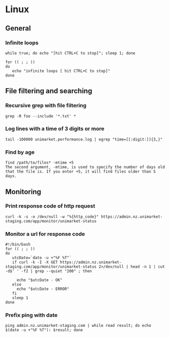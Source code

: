 # Linux

## General

### Infinite loops
~~~~
while true; do echo "[hit CTRL+C to stop]"; sleep 1; done
~~~~

~~~~
for (( ; ; ))
do
   echo "infinite loops [ hit CTRL+C to stop]"
done
~~~~


## File filtering and searching

### Recursive grep with file filtering
~~~~
grep -R foo --include '*.txt' *
~~~~

### Log lines with a time of 3 digits or more
~~~~
tail -100000 unimarket.performance.log | egrep "time=[[:digit:]]{3,}"
~~~~

### Find by age
~~~~
find /path/to/files* -mtime +5
The second argument, -mtime, is used to specify the number of days old that the file is. If you enter +5, it will find files older than 5 days.
~~~~


## Monitoring
### Print response code of http request
~~~~
curl -k -s -o /dev/null -w "%{http_code}" https://admin.nz.unimarket-staging.com/app/monitor/unimarket-status
~~~~

### Monitor a url for response code
~~~~
#!/bin/bash
for (( ; ; ))
do
   utcDate=`date -u +"%F %T"`
   if curl -k -I -X GET https://admin.nz.unimarket-staging.com/app/monitor/unimarket-status 2>/dev/null | head -n 1 | cut -d$' ' -f2 | grep --quiet "200" ; then

     echo "$utcDate - OK"
   else
     echo "$utcDate - ERROR"
   fi
   sleep 1
done
~~~~

### Prefix ping with date
~~~~
ping admin.nz.unimarket-staging.com | while read result; do echo $(date -u +"%F %T"): $result; done
~~~~